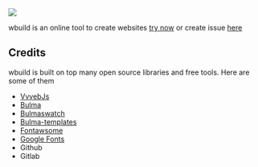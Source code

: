 
<img src="https://github.com/wbuild-dev/wbuild/raw/master/wbuild.png">

wbuild is an online tool to create websites [try now](https://wbuild.dev) or create issue [here](https://github.com/wbuild-dev/wbuild/issues) 

## Credits
wbuild is built on top many open source libraries and free tools. Here are some of them

* [VvvebJs](https://github.com/givanz/VvvebJs) 
* [Bulma](https://bulma.io)
* [Bulmaswatch](https://github.com/jenil/bulmaswatch)
* [Bulma-templates](https://github.com/BulmaTemplates/bulma-templates)
* [Fontawsome](https://fontawesome.com)
* [Google Fonts](https://github.com/google/fonts)
* Github
* Gitlab
